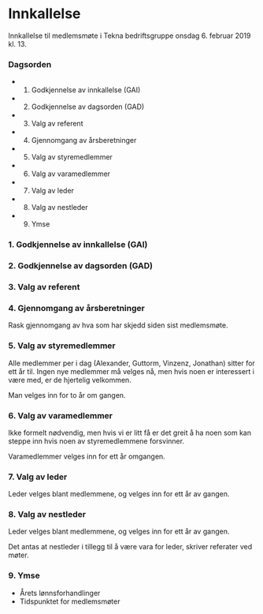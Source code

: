 # Innkallelse

Innkallelse til medlemsmøte i Tekna bedriftsgruppe onsdag 6. februar 2019 kl. 13.

### Dagsorden

* 1. Godkjennelse av innkallelse (GAI)
* 2. Godkjennelse av dagsorden (GAD)
* 3. Valg av referent
* 4. Gjennomgang av årsberetninger
* 5. Valg av styremedlemmer
* 6. Valg av varamedlemmer
* 7. Valg av leder
* 8. Valg av nestleder
* 9. Ymse

### 1. Godkjennelse av innkallelse (GAI)

### 2. Godkjennelse av dagsorden (GAD)

### 3. Valg av referent

### 4. Gjennomgang av årsberetninger

Rask gjennomgang av hva som har skjedd siden sist medlemsmøte.

### 5. Valg av styremedlemmer

Alle medlemmer per i dag (Alexander, Guttorm, Vinzenz, Jonathan) sitter for ett år til.
Ingen nye medlemmer må velges nå, men hvis noen er interessert i være med, er de hjertelig velkommen.

Man velges inn for to år om gangen.

### 6. Valg av varamedlemmer

Ikke formelt nødvendig, men hvis vi er litt få er det greit å ha noen som kan steppe inn hvis noen av styremedlemmene forsvinner.

Varamedlemmer velges inn for ett år omgangen.

### 7. Valg av leder

Leder velges blant medlemmene, og velges inn for ett år av gangen.

### 8. Valg av nestleder

Leder velges blant medlemmene, og velges inn for ett år av gangen.

Det antas at nestleder i tillegg til å være vara for leder, skriver referater ved møter.

### 9. Ymse

* Årets lønnsforhandlinger
* Tidspunktet for medlemsmøter

